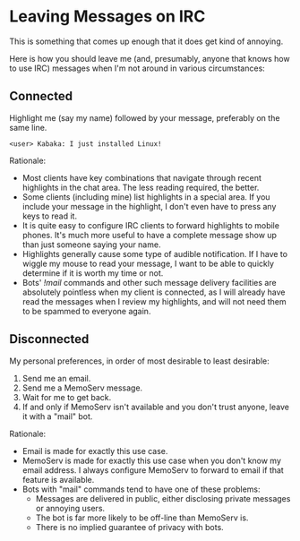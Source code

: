 # Leaving Messages on IRC

This is something that comes up enough that it does get kind of annoying.

Here is how you should leave me (and, presumably, anyone that knows how to use
IRC) messages when I'm not around in various circumstances:

## Connected

Highlight me (say my name) followed by your message, preferably on the same
line.

    <user> Kabaka: I just installed Linux!

Rationale:

* Most clients have key combinations that navigate through recent highlights in
  the chat area. The less reading required, the better.
* Some clients (including mine) list highlights in a special area. If you
  include your message in the highlight, I don't even have to press any keys to
  read it.
* It is quite easy to configure IRC clients to forward highlights to mobile
  phones. It's much more useful to have a complete message show up than just
  someone saying your name.
* Highlights generally cause some type of audible notification. If I have to
  wiggle my mouse to read your message, I want to be able to quickly determine
  if it is worth my time or not.
* Bots' *!mail* commands and other such message delivery facilities are
  absolutely pointless when my client is connected, as I will already have read
  the messages when I review my highlights, and will not need them to be
  spammed to everyone again.

## Disconnected

My personal preferences, in order of most desirable to least desirable:

1. Send me an email.
2. Send me a MemoServ message.
3. Wait for me to get back.
4. If and only if MemoServ isn't available and you don't trust anyone, leave it
  with a "mail" bot.

Rationale:

* Email is made for exactly this use case.
* MemoServ is made for exactly this use case when you don't know my email
  address. I always configure MemoServ to forward to email if that feature is
  available.
* Bots with "mail" commands tend to have one of these problems:
  * Messages are delivered in public, either disclosing private messages or
    annoying users.
  * The bot is far more likely to be off-line than MemoServ is.
  * There is no implied guarantee of privacy with bots.

